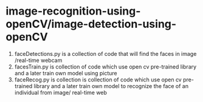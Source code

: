 # image-recognition-using-openCV/image-detection-using-openCV

1. faceDetections.py is a collection of code that will find the faces in image /real-time webcam 
2. facesTrain.py is collection of code which use open cv pre-trained library and a later train own model using picture 
3. faceRecog.py is collection  is collection of code which use open cv pre-trained library and a later train own model to recognize the face of an individual from image/ real-time web 
